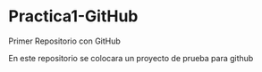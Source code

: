 # Practica1-GitHub
Primer Repositorio con GitHub

En este repositorio se colocara un proyecto de prueba para github
